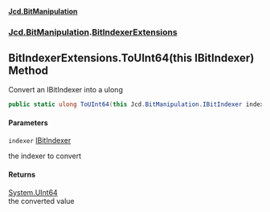 #### [Jcd.BitManipulation](index.md 'index')
### [Jcd.BitManipulation](Jcd.BitManipulation.md 'Jcd.BitManipulation').[BitIndexerExtensions](Jcd.BitManipulation.BitIndexerExtensions.md 'Jcd.BitManipulation.BitIndexerExtensions')

## BitIndexerExtensions.ToUInt64(this IBitIndexer) Method

Convert an IBitIndexer into a ulong

```csharp
public static ulong ToUInt64(this Jcd.BitManipulation.IBitIndexer indexer);
```
#### Parameters

<a name='Jcd.BitManipulation.BitIndexerExtensions.ToUInt64(thisJcd.BitManipulation.IBitIndexer).indexer'></a>

`indexer` [IBitIndexer](Jcd.BitManipulation.IBitIndexer.md 'Jcd.BitManipulation.IBitIndexer')

the indexer to convert

#### Returns
[System.UInt64](https://docs.microsoft.com/en-us/dotnet/api/System.UInt64 'System.UInt64')  
the converted value